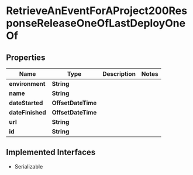 

# RetrieveAnEventForAProject200ResponseReleaseOneOfLastDeployOneOf


## Properties

| Name | Type | Description | Notes |
|------------ | ------------- | ------------- | -------------|
|**environment** | **String** |  |  |
|**name** | **String** |  |  |
|**dateStarted** | **OffsetDateTime** |  |  |
|**dateFinished** | **OffsetDateTime** |  |  |
|**url** | **String** |  |  |
|**id** | **String** |  |  |


## Implemented Interfaces

* Serializable


